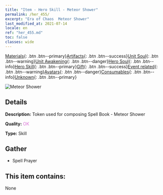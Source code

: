 ```yaml
---
title: "Item - Hero Skill - Meteor Shower"
permalink: /her_455/
excerpt: "Era of Chaos  Meteor Shower"
last_modified_at: 2021-07-14
locale: en
ref: "her_455.md"
toc: false
classes: wide
---
```

 [Materials](/Items/){: .btn .btn--primary}[Artifacts](/Items/Artifacts/){: .btn .btn--success}[Unit Soul](/Items/UnitSoul/){: .btn .btn--warning}[Unit Awakening](/Items/UnitAwakening/){: .btn .btn--danger}[Hero Soul](/Items/HeroSoul/){: .btn .btn--info}[Hero Skill](/Items/HeroSkill/){: .btn .btn--primary}[Gift](/Items/Gift/){: .btn .btn--success}[Event related](/Items/Events/){: .btn .btn--warning}[Avatars](/Items/Avatars/){: .btn .btn--danger}[Consumables](/Items/Consumables/){: .btn .btn--info}[Unknown](/Items/Unknown/){: .btn .btn--primary}

 ![Meteor Shower](/images/t/ps_liuxinghuoyu.png)

## Details
 **Description:** Token used for composing Spell Book - Meteor Shower

 **Quality:** <span style="color: #DA70D6">OK</span>

 **Type:** Skill

## Gather

*    Spell Prayer 

## This item contains:

  None


